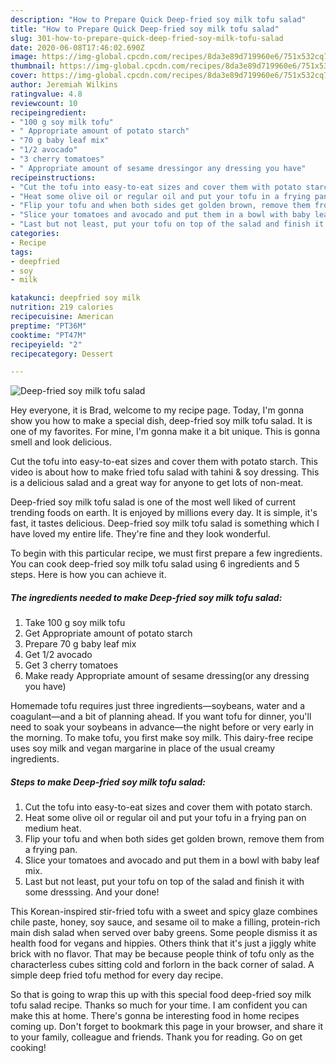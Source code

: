 ```yaml
---
description: "How to Prepare Quick Deep-fried soy milk tofu salad"
title: "How to Prepare Quick Deep-fried soy milk tofu salad"
slug: 301-how-to-prepare-quick-deep-fried-soy-milk-tofu-salad
date: 2020-06-08T17:46:02.690Z
image: https://img-global.cpcdn.com/recipes/8da3e89d719960e6/751x532cq70/deep-fried-soy-milk-tofu-salad-recipe-main-photo.jpg
thumbnail: https://img-global.cpcdn.com/recipes/8da3e89d719960e6/751x532cq70/deep-fried-soy-milk-tofu-salad-recipe-main-photo.jpg
cover: https://img-global.cpcdn.com/recipes/8da3e89d719960e6/751x532cq70/deep-fried-soy-milk-tofu-salad-recipe-main-photo.jpg
author: Jeremiah Wilkins
ratingvalue: 4.8
reviewcount: 10
recipeingredient:
- "100 g soy milk tofu"
- " Appropriate amount of potato starch"
- "70 g baby leaf mix"
- "1/2 avocado"
- "3 cherry tomatoes"
- " Appropriate amount of sesame dressingor any dressing you have"
recipeinstructions:
- "Cut the tofu into easy-to-eat sizes and cover them with potato starch."
- "Heat some olive oil or regular oil and put your tofu in a frying pan on medium heat."
- "Flip your tofu and when both sides get golden brown, remove them from a frying pan."
- "Slice your tomatoes and avocado and put them in a bowl with baby leaf mix."
- "Last but not least, put your tofu on top of the salad and finish it with some dresssing. And your done!"
categories:
- Recipe
tags:
- deepfried
- soy
- milk

katakunci: deepfried soy milk 
nutrition: 219 calories
recipecuisine: American
preptime: "PT36M"
cooktime: "PT47M"
recipeyield: "2"
recipecategory: Dessert

---
```



![Deep-fried soy milk tofu salad](https://img-global.cpcdn.com/recipes/8da3e89d719960e6/751x532cq70/deep-fried-soy-milk-tofu-salad-recipe-main-photo.jpg)

Hey everyone, it is Brad, welcome to my recipe page. Today, I'm gonna show you how to make a special dish, deep-fried soy milk tofu salad. It is one of my favorites. For mine, I'm gonna make it a bit unique. This is gonna smell and look delicious.

Cut the tofu into easy-to-eat sizes and cover them with potato starch. This video is about how to make fried tofu salad with tahini &amp; soy dressing. This is a delicious salad and a great way for anyone to get lots of non-meat.

Deep-fried soy milk tofu salad is one of the most well liked of current trending foods on earth. It is enjoyed by millions every day. It is simple, it's fast, it tastes delicious. Deep-fried soy milk tofu salad is something which I have loved my entire life. They're fine and they look wonderful.


To begin with this particular recipe, we must first prepare a few ingredients. You can cook deep-fried soy milk tofu salad using 6 ingredients and 5 steps. Here is how you can achieve it.

<!--inarticleads1-->

##### The ingredients needed to make Deep-fried soy milk tofu salad:

1. Take 100 g soy milk tofu
1. Get  Appropriate amount of potato starch
1. Prepare 70 g baby leaf mix
1. Get 1/2 avocado
1. Get 3 cherry tomatoes
1. Make ready  Appropriate amount of sesame dressing(or any dressing you have)


Homemade tofu requires just three ingredients—soybeans, water and a coagulant—and a bit of planning ahead. If you want tofu for dinner, you&#39;ll need to soak your soybeans in advance—the night before or very early in the morning. To make tofu, you first make soy milk. This dairy-free recipe uses soy milk and vegan margarine in place of the usual creamy ingredients. 

<!--inarticleads2-->

##### Steps to make Deep-fried soy milk tofu salad:

1. Cut the tofu into easy-to-eat sizes and cover them with potato starch.
1. Heat some olive oil or regular oil and put your tofu in a frying pan on medium heat.
1. Flip your tofu and when both sides get golden brown, remove them from a frying pan.
1. Slice your tomatoes and avocado and put them in a bowl with baby leaf mix.
1. Last but not least, put your tofu on top of the salad and finish it with some dresssing. And your done!


This Korean-inspired stir-fried tofu with a sweet and spicy glaze combines chile paste, honey, soy sauce, and sesame oil to make a filling, protein-rich main dish salad when served over baby greens. Some people dismiss it as health food for vegans and hippies. Others think that it&#39;s just a jiggly white brick with no flavor. That may be because people think of tofu only as the characterless cubes sitting cold and forlorn in the back corner of salad. A simple deep fried tofu method for every day recipe. 

So that is going to wrap this up with this special food deep-fried soy milk tofu salad recipe. Thanks so much for your time. I am confident you can make this at home. There's gonna be interesting food in home recipes coming up. Don't forget to bookmark this page in your browser, and share it to your family, colleague and friends. Thank you for reading. Go on get cooking!
